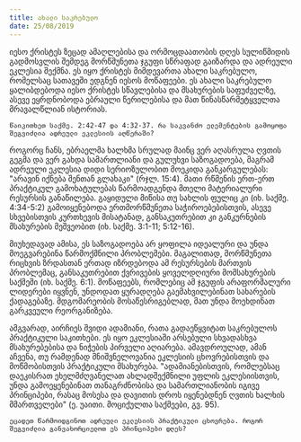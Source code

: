 ```yaml
---
title: ახალი საკრებულო
date: 25/08/2019
---
```

იესო ქრისტეს ზეცად ამაღლებისა და ორმოცდაათობის დღეს სულიწმიდის გადმოსვლის შემდეგ მორწმუნეთა ჯგუფი სწრაფად გაიზარდა და ადრეული ეკლესია შექმნა. ეს იყო ქრისტეს მიმდევართა ახალი საკრებულო, რომელსაც სათავეში ედგნენ იესოს მოწაფეები. ეს ახალი საკრებულო ყალიბდებოდა იესო ქრისტეს სწავლებისა და მსახურების საფუძველზე, ასევე ეყრდნობოდა ებრაული წერილებისა და მათ წინასწარმეტყველთა მრავალწლიან ისტორიას.

`წაიკითხეთ საქმე. 2:42-47 და 4:32-37. რა საკვანძო ელემენტების გამოყოფა შეგვიძლია ადრეული ეკლესიის აღწერაში?`

როგორც ჩანს, ებრაელმა ხალხმა სრულად მაინც ვერ აღასრულა ღვთის გეგმა და ვერ გახდა სამართლიანი და გულუხვი საზოგადოება, მაგრამ ადრეული ეკლესია დიდი სერიოზულობით მოეკიდა განკარგულებას: "არავინ იქნება შენთან გლახაკი" (რჯლ. 15:4). მათი რწმენის ერთ-ერთ პრაქტიკულ გამოხატულებას წარმოადგენდა მთელი მატერიალური რესურსის განაწილება. გაყიდული მიწისა თუ სახლის ფულიც კი (იხ. საქმე. 4:34-5:2) გამოიყენებოდა ერთმორწმუნეთა საჭიროებებისთვის, ასევე სხვებისთვის კურთხევის მისატანად, განსაკუთრებით კი განკურნების მსახურების მეშვეობით (იხ. საქმე. 3:1-11; 5:12-16).

მიუხედავად ამისა, ეს საზოგადოება არ ყოფილა იდეალური და უნდა მოეგვარებინა წარმოქმნილი პრობლემები. მაგალითად, მორწმუნეთა რიცხვის ზრდასთან ერთად იზრდებოდა ამ რესურსების მართვის პრობლემაც, განსაკუთრებით ქვრივების ყოველდღიური მომსახურების საქმეში (იხ. საქმე. 6:1). მოწაფეებს, რომლებიც ამ ჯგუფის არაფორმალური ლიდერები იყვნენ, უნდოდათ ყურადღება გაემახვილებინათ სახარების ქადაგებაზე. მდგომარეობის მოსაწესრიგებლად, მათ უნდა მოეხდინათ გარკვეული რეორგანიზება.

ამგვარად, აირჩიეს შვიდი ადამიანი, რათა გადაეწყვიტათ საკრებულოს პრაქტიკული საკითხები. ეს იყო ეკლესიაში არსებული სხვადასხვა მსახურებებისა და ნიჭების პირველი აღიარება. ამავდროულად, ამან აჩვენა, თუ რამდენად მნიშვნელოვანია ეკლესიის ცხოვრებისთვის და მოწმობისთვის პრაქტიკული მსახურება. "ადამიანებისთვის, რომლებსაც დაეკისრათ ეხელმძღვანელათ ახლადშექმნილი უფლის ეკლესიისთვის, უნდა გამოეყენებინათ თანაგრძნობისა და სამართლიანობის იგივე პრინციპები, რასაც მოსესა და დავითის დროს იყენებდნენ ღვთის ხალხის მმართველები" (ე. უაითი. მოციქულთა საქმეები, გვ. 95).

`ეცადეთ წარმოიდგინოთ ადრეული ეკლესიის პრაქტიკული ცხოვრება. როგორ შეგვიძლია განვახორციელოთ ეს პრინციპები დღეს?`
